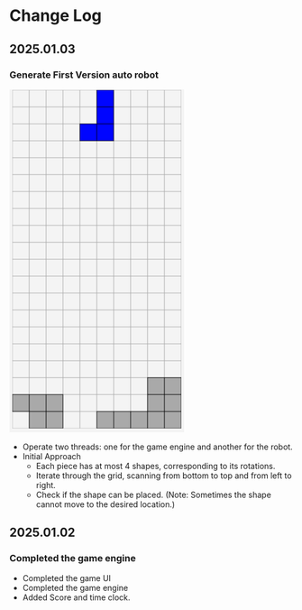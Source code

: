 # Change Log

## 2025.01.03

### Generate First Version auto robot

![Tetris Demo](gif/tetrisV1.gif)

- Operate two threads: one for the game engine and another for the robot.
- Initial Approach
  - Each piece has at most 4 shapes, corresponding to its rotations. 
  - Iterate through the grid, scanning from bottom to top and from left to right. 
  - Check if the shape can be placed. (Note: Sometimes the shape cannot move to the desired location.)

## 2025.01.02

### Completed the game engine

- Completed the game UI
- Completed the game engine
- Added Score and time clock.